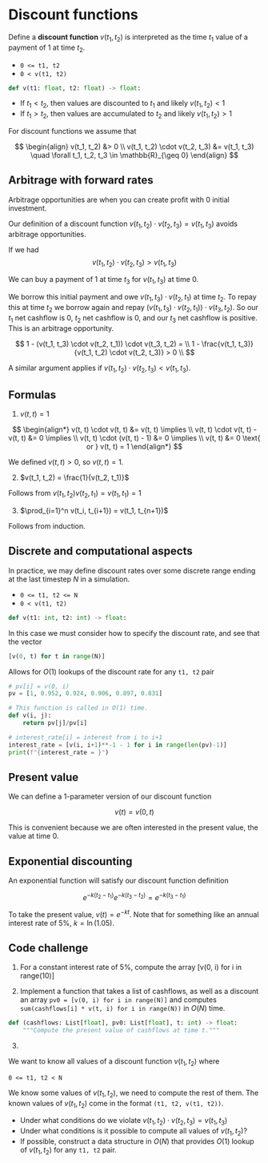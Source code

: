 # Discount functions

Define a **discount function** $v(t_1, t_2)$ is interpreted as the time $t_1$ value of a payment of $1$ at time $t_2$.

* `0 <= t1, t2`
* `0 < v(t1, t2)`

```py
def v(t1: float, t2: float) -> float:
```

* If $t_1 < t_2$, then values are discounted to $t_1$ and likely $v(t_1, t_2) < 1$ 
* If $t_1 > t_2$, then values are accumulated to $t_2$ and likely $v(t_1, t_2) > 1$



For discount functions we assume that

$$
\begin{align}
v(t_1, t_2) &> 0 \\
v(t_1, t_2) \cdot v(t_2, t_3) &= v(t_1, t_3) \quad \forall t_1, t_2, t_3 \in \mathbb{R}_{\geq 0}
\end{align}
$$

## Arbitrage with forward rates

Arbitrage opportunities are when you can create profit with 0 initial investment. 

Our definition of a discount function $v(t_1, t_2) \cdot v(t_2, t_3) = v(t_1, t_3)$ avoids arbitrage opportunities.

If we had
$$
v(t_1, t_2) \cdot v(t_2, t_3) > v(t_1, t_3)
$$

We can buy a payment of $1$ at time $t_3$ for $v(t_1, t_3)$ at time 0. 

We borrow this initial payment and owe $v(t_1, t_3) \cdot v(t_2, t_1)$ at time $t_2$. To repay this at time $t_2$ we borrow again and repay $(v(t_1, t_3) \cdot v(t_2, t_1)) \cdot v(t_3, t_2)$. So our $t_1$ net cashflow is 0, $t_2$ net cashflow is 0, and our $t_3$ net cashflow is positive. This is an arbitrage opportunity.

$$
1 - (v(t_1, t_3) \cdot v(t_2, t_1)) \cdot v(t_3, t_2) = \\
1 - \frac{v(t_1, t_3)}{v(t_1, t_2) \cdot v(t_2, t_3)} > 0 \\
$$

A similar argument applies if $v(t_1, t_2) \cdot v(t_2, t_3) < v(t_1, t_3)$.

## Formulas

1.  $v(t, t) = 1$

$$
\begin{align*}
v(t, t) \cdot v(t, t) &= v(t, t) \implies \\
v(t, t) \cdot v(t, t) - v(t, t) &= 0  \implies \\
v(t, t) \cdot (v(t, t) - 1) &= 0 \implies \\
v(t, t) &= 0 \text{ or } v(t, t) = 1
\end{align*}
$$


We defined $v(t,t) > 0$, so $v(t, t) = 1$.

2.  $v(t_1, t_2) = \frac{1}{v(t_2, t_1)}$

Follows from $v(t_1, t_2)v(t_2, t_1) = v(t_1, t_1) = 1$

3. $\prod_{i=1}^n v(t_i, t_{i+1}) = v(t_1, t_{n+1})$

Follows from induction.


## Discrete and computational aspects

In practice, we may define discount rates over some discrete range ending at the last timestep $N$ in a simulation. 

* `0 <= t1, t2 <= N`
* `0 < v(t1, t2)`

```py
def v(t1: int, t2: int) -> float:
```

In this case we must consider how to specify the discount rate, and see that the vector 

```py
[v(0, t) for t in range(N)]
```

Allows for $O(1)$ lookups of the discount rate for any `t1, t2` pair

```py
# pv[i] = v(0, i)
pv = [1, 0.952, 0.924, 0.906, 0.897, 0.831]

# This function is called in O(1) time.
def v(i, j):
    return pv[j]/pv[i]

# interest_rate[i] = interest from i to i+1
interest_rate = [v(i, i+1)**-1 - 1 for i in range(len(pv)-1)]
print(f"{interest_rate = }")
```

## Present value

We can define a 1-parameter version of our discount function

$$v(t) = v(0, t)$$

This is convenient because we are often interested in the present value, the value at time 0.

## Exponential discounting

An exponential function will satisfy our discount function definition

$$
e^{-k(t_2 - t_1)}e^{-k(t_3 - t_2)} = e^{-k(t_3 - t_1)}
$$

To take the present value, $v(t) = e^{-kt}$. Note that for something like an annual interest rate of 5%, $k = \ln(1.05)$.


## Code challenge

1. For a constant interest rate of 5%, compute the array [v(0, i) for i in range(10)]

2. Implement a function that takes a list of cashflows, as well as a discount an array `pv0 = [v(0, i) for i in range(N)]` and computes `sum(cashflows[i] * v(t, i) for i in range(N))` in $O(N)$ time.

```py
def (cashflows: List[float], pv0: List[float], t: int) -> float:
    """Compute the present value of cashflows at time t."""
```


3. 

We want to know all values of a discount function $v(t_1, t_2)$ where

`0 <= t1, t2 < N`

We know some values of $v(t_1, t_2)$, we need to compute the rest of them. The known values of $v(t_1, t_2)$ come in the format `(t1, t2, v(t1, t2))`.

* Under what conditions do we violate $v(t_1, t_2) \cdot v(t_2, t_3) = v(t_1, t_3)$
* Under what conditions is it possible to compute all values of $v(t_1, t_2)$?
* If possible, construct a data structure in $O(N)$ that provides $O(1)$ lookup of $v(t_1, t_2)$ for any `t1, t2` pair.

